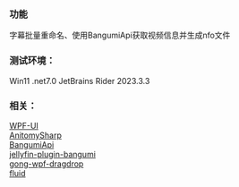 ### 功能

字幕批量重命名、使用BangumiApi获取视频信息并生成nfo文件

### 测试环境：
Win11 .net7.0  JetBrains Rider 2023.3.3

### 相关：
[WPF-UI](https://github.com/lepoco/wpfui)  
[AnitomySharp](https://github.com/chu-shen/AnitomySharp)  
[BangumiApi](https://github.com/bangumi/api)  
[jellyfin-plugin-bangumi](https://github.com/kookxiang/jellyfin-plugin-bangumi)  
[gong-wpf-dragdrop](https://github.com/punker76/gong-wpf-dragdrop)  
[fluid](https://github.com/sebastienros/fluid)
